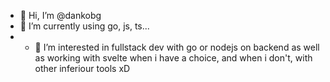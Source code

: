 - 👋 Hi, I’m @dankobg
- 🌱 I’m currently using go, js, ts...
- - 👀 I’m interested in fullstack dev with go or nodejs on backend as well as working with svelte when i have a choice, and when i don't, with other inferiour tools xD

<!---
dankobg/dankobg is a ✨ special ✨ repository because its `README.md` (this file) appears on your GitHub profile.
You can click the Preview link to take a look at your changes.
--->
